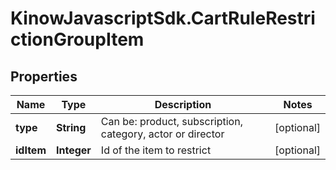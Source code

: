 # KinowJavascriptSdk.CartRuleRestrictionGroupItem

## Properties
Name | Type | Description | Notes
------------ | ------------- | ------------- | -------------
**type** | **String** | Can be: product, subscription, category, actor or director | [optional] 
**idItem** | **Integer** | Id of the item to restrict | [optional] 


